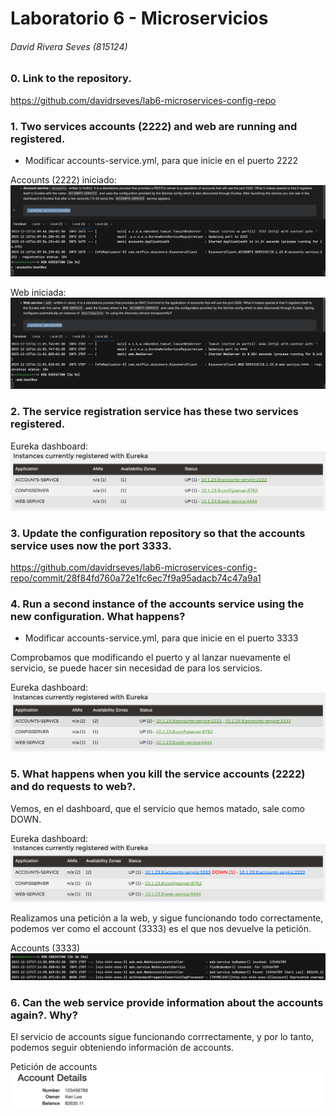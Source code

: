 # Laboratorio 6 - Microservicios

###### David Rivera Seves (815124)

### 0. Link to the repository.
https://github.com/davidrseves/lab6-microservices-config-repo

### 1. Two services accounts (2222) and web are running and registered.
- Modificar accounts-service.yml, para que inicie en el puerto 2222

Accounts (2222) iniciado:
![Accounts (2222) iniciado](./capturas/accounts2222.png)

Web iniciada:
![Web iniciada](./capturas/web.png)

### 2. The service registration service has these two services registered.
Eureka dashboard:
![Eureka dashboard](./capturas/eurekaDashboard.png)

### 3. Update the configuration repository so that the accounts service uses now the port 3333.
<https://github.com/davidrseves/lab6-microservices-config-repo/commit/28f84fd760a72e1fc6ec7f9a95adacb74c47a9a1>

### 4. Run a second instance of the accounts service using the new configuration. What happens?
- Modificar accounts-service.yml, para que inicie en el puerto 3333

Comprobamos que modificando el puerto y al lanzar nuevamente el servicio, se puede hacer sin necesidad de para los servicios.  

Eureka dashboard:
![Eureka dashboard](./capturas/eurekaDashboardAccount3333.png)

### 5. What happens when you kill the service accounts (2222) and do requests to web?.

Vemos, en el dashboard, que el servicio que hemos matado, sale como DOWN.

Eureka dashboard:
![Eureka dashboard](./capturas/eurekaDashboardAccount2222Down.png)

Realizamos una petición a la web, y sigue funcionando todo correctamente, podemos ver como el account (3333) es el que nos devuelve la petición.

Accounts (3333)
![Accounts (3333)](./capturas/accounts3333Request.png)

### 6. Can the web service provide information about the accounts again?. Why?
El servicio de accounts sigue funcionando corrrectamente, y por lo tanto, podemos seguir obteniendo información de accounts.

Petición de accounts
![Petición de accounts](./capturas/accountsRequest.png)

